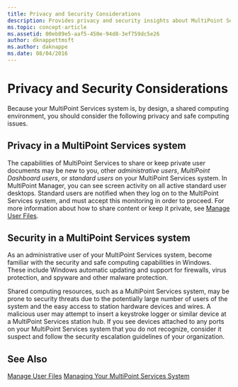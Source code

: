```yaml
---
title: Privacy and Security Considerations
description: Provides privacy and security insights about MultiPoint Services
ms.topic: concept-article
ms.assetid: 00eb89e5-aaf5-450e-94d8-3ef759dc5e26
author: dknappettmsft
ms.author: daknappe
ms.date: 08/04/2016
---
```

# Privacy and Security Considerations
Because your MultiPoint Services system is, by design, a shared computing environment, you should consider the following privacy and safe computing issues.

## Privacy in a MultiPoint Services system
The capabilities of MultiPoint Services to share or keep private user documents may be new to you, other *administrative users*, *MultiPoint Dashboard users*, or *standard users* on your MultiPoint Services system. In MultiPoint Manager, you can see screen activity on all active standard user desktops. Standard users are notified when they log on to the MultiPoint Services system, and must accept this monitoring in order to proceed. For more information about how to share content or keep it private, see [Manage User Files](Manage-User-Files.md).

## Security in a MultiPoint Services system
As an administrative user of your MultiPoint Services system, become familiar with the security and safe computing capabilities in Windows. These include Windows automatic updating and support for firewalls, virus protection, and spyware and other malware protection.

Shared computing resources, such as a MultiPoint Services system, may be prone to security threats due to the potentially large number of users of the system and the easy access to station hardware devices and wires. A malicious user may attempt to insert a keystroke logger or similar device at a MultiPoint Services station hub. If you see devices attached to any ports on your MultiPoint Services system that you do not recognize, consider it suspect and follow the security escalation guidelines of your organization.

## See Also
[Manage User Files](Manage-User-Files.md)
[Managing Your MultiPoint Services System](Managing-Your-MultiPoint-Services-System.md)
